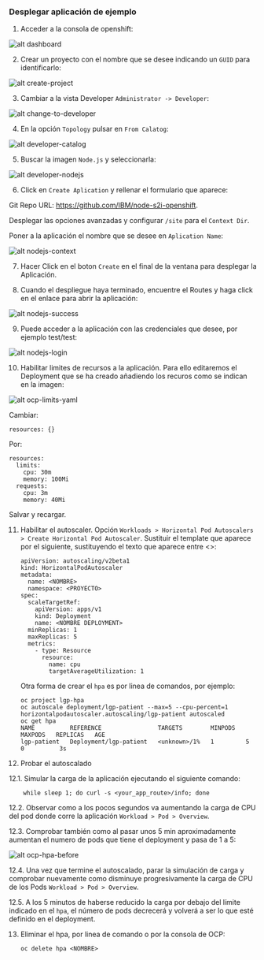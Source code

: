 ### Desplegar aplicación de ejemplo

1. Acceder a la consola de openshift:

![alt dashboard][dashboard]

[dashboard]: ../imagenes/dashboard.png

2. Crear un proyecto con el nombre que se desee indicando un `GUID` para identificarlo:

![alt create-project][create-project]

[create-project]: ../imagenes/create-project.png

3. Cambiar a la vista Developer `Administrator -> Developer`:

![alt change-to-developer][change-to-developer]

[change-to-developer]: ../imagenes/change-to-developer.png

4. En la opción `Topology` pulsar en `From Calatog`:

![alt developer-catalog][developer-catalog]

[developer-catalog]: ../imagenes/developer-catalog.png

5. Buscar la imagen `Node.js` y seleccionarla:

![alt developer-nodejs][developer-nodejs]

[developer-nodejs]: ../imagenes/developer-nodejs.png

6. Click en `Create Aplication` y rellenar el formulario que aparece:

Git Repo URL: https://github.com/IBM/node-s2i-openshift.

Desplegar las opciones avanzadas y configurar `/site` para el `Context Dir`.

Poner a la aplicación el nombre que se desee en `Aplication Name`:

![alt nodejs-context][nodejs-context]

[nodejs-context]: ../imagenes/nodejs-context.png

7. Hacer Click en el boton `Create` en el final de la ventana para desplegar la Aplicación.

8. Cuando el despliegue haya terminado, encuentre el Routes y haga click en el enlace para abrir la aplicación:

![alt nodejs-success][nodejs-success]

[nodejs-success]: ../imagenes/nodejs-success.png

9. Puede acceder a la aplicación con las credenciales que desee, por ejemplo test/test:

![alt nodejs-login][nodejs-login]

[nodejs-login]: ../imagenes/nodejs-login.png

10. Habilitar limites de recursos a la aplicación. Para ello editaremos el Deployment que se ha creado añadiendo los recuros como se indican en la imagen:

![alt ocp-limits-yaml][ocp-limits-yaml]

[ocp-limits-yaml]: ../imagenes/ocp-limits-yaml.png

Cambiar:

    resources: {}
Por:

    resources:
      limits:
        cpu: 30m
        memory: 100Mi
      requests:
        cpu: 3m
        memory: 40Mi

Salvar y recargar.

11. Habilitar el autoscaler. Opción `Workloads > Horizontal Pod Autoscalers > Create Horizontal Pod Autoscaler`. Sustituir el template que aparece por el siguiente, sustituyendo el texto que aparece entre <>:

        apiVersion: autoscaling/v2beta1
        kind: HorizontalPodAutoscaler
        metadata:
          name: <NOMBRE>
          namespace: <PROYECTO>
        spec:
          scaleTargetRef:
            apiVersion: apps/v1
            kind: Deployment
            name: <NOMBRE DEPLOYMENT>
          minReplicas: 1
          maxReplicas: 5
          metrics:
            - type: Resource
              resource:
                name: cpu
                targetAverageUtilization: 1       

      Otra forma de crear el `hpa` es por linea de comandos, por ejemplo:

        oc project lgp-hpa
        oc autoscale deployment/lgp-patient --max=5 --cpu-percent=1
        horizontalpodautoscaler.autoscaling/lgp-patient autoscaled
        oc get hpa
        NAME          REFERENCE                TARGETS        MINPODS   MAXPODS   REPLICAS   AGE
        lgp-patient   Deployment/lgp-patient   <unknown>/1%   1         5         0          3s

12. Probar el autoscalado

 12.1. Simular la carga de la aplicación ejecutando el siguiente comando:

        while sleep 1; do curl -s <your_app_route>/info; done

 12.2. Observar como a los pocos segundos va aumentando la carga de CPU del pod donde corre la aplicación `Workload > Pod > Overview`.

 12.3. Comprobar también como al pasar unos 5 min aproximadamente aumentan el numero de pods que tiene el deployment y pasa de 1 a 5:

 ![alt ocp-hpa-before][ocp-hpa-before]

 [ocp-hpa-before]: ../imagenes/ocp-hpa-before.png

 12.4. Una vez que termine el autoscalado, parar la simulación de carga y comprobar nuevamente como disminuye progresivamente la carga de CPU de los Pods `Workload > Pod > Overview`.

 12.5. A los 5 minutos de haberse reducido la carga por debajo del límite indicado en el `hpa`, el número de pods decrecerá y volverá a ser lo que esté definido en el deployment.

13. Eliminar el hpa, por linea de comando o por la consola de OCP:

        oc delete hpa <NOMBRE>
